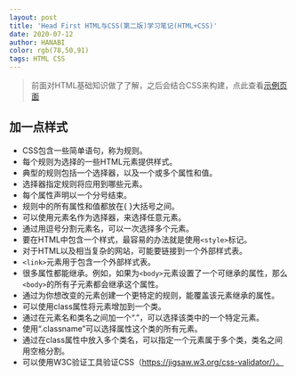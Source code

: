 ```yaml
---
layout: post
title: 'Head First HTML与CSS(第二版)学习笔记(HTML+CSS)'
date: 2020-07-12
author: HANABI
color: rgb(78,50,91)
tags: HTML CSS
---
```


> 前面对HTML基础知识做了了解，之后会结合CSS来构建，点此查看[示例页面](/assets/samplesample.html)

## 加一点样式

- CSS包含一些简单语句，称为规则。
- 每个规则为选择的一些HTML元素提供样式。
- 典型的规则包括一个选择器，以及一个或多个属性和值。
- 选择器指定规则将应用到哪些元素。
- 每个属性声明以一个分号结束。
- 规则中的所有属性和值都放在{ }大括号之间。
- 可以使用元素名作为选择器，来选择任意元素。
- 通过用逗号分割元素名，可以一次选择多个元素。
- 要在HTML中包含一个样式，最容易的办法就是使用`<style>`标记。
- 对于HTML以及相当复杂的网站，可能要链接到一个外部样式表。
- `<link>`元素用于包含一个外部样式表。
- 很多属性都能继承。例如，如果为`<body>`元素设置了一个可继承的属性，那么`<body>`的所有子元素都会继承这个属性。
- 通过为你想改变的元素创建一个更特定的规则，能覆盖该元素继承的属性。
- 可以使用class属性将元素增加到一个类。
- 通过在元素名和类名之间加一个“.”，可以选择该类中的一个特定元素。
- 使用“.classname”可以选择属性这个类的所有元素。
- 通过在class属性中放入多个类名，可以指定一个元素属于多个类，类名之间用空格分割。
- 可以使用W3C验证工具验证CSS（https://jigsaw.w3.org/css-validator/）。

